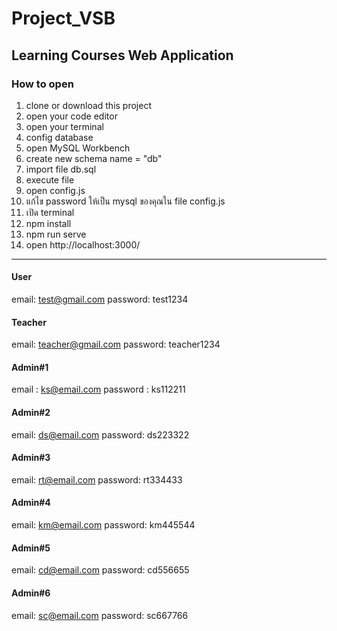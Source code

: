 # Project_VSB

## Learning Courses Web Application

### How to open 
1. clone or download this project
2. open your code editor
3. open your terminal
4. config database
5. open MySQL Workbench
6. create new schema name = "db"
7. import file db.sql
8. execute file
9. open config.js 
10. แก้ไข password ให้เป็น mysql ของคุณใน file config.js 
11. เปิด terminal
12. npm install
13. npm run serve
14. open http://localhost:3000/
---------------------------------------------------------------
#### User
email: test@gmail.com
password: test1234

#### Teacher
email: teacher@gmail.com
password: teacher1234

#### Admin#1 
email : ks@email.com
password : ks112211

#### Admin#2
email: ds@email.com
password: ds223322

#### Admin#3
email: rt@email.com
password: rt334433

#### Admin#4
email: km@email.com
password: km445544

#### Admin#5
email: cd@email.com
password: cd556655

#### Admin#6
email: sc@email.com
password: sc667766

